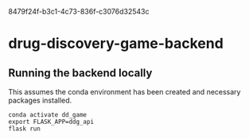 8479f24f-b3c1-4c73-836f-c3076d32543c
# drug-discovery-game-backend


## Running the backend locally 
This assumes the conda environment has been created and necessary packages installed. 

```
conda activate dd_game
export FLASK_APP=ddg_api
flask run
```
